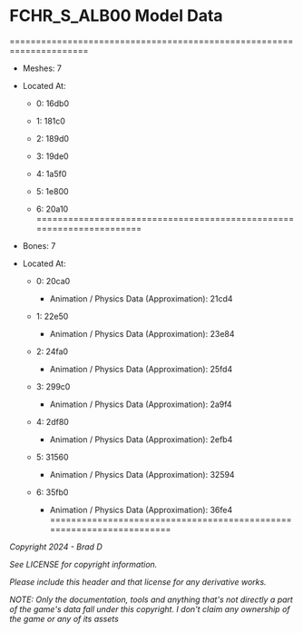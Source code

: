# FCHR_S_ALB00 Model Data
=====================================================================

* Meshes: 7

* Located At:

  * 0: 16db0

  * 1: 181c0

  * 2: 189d0

  * 3: 19de0

  * 4: 1a5f0

  * 5: 1e800

  * 6: 20a10
=====================================================================

* Bones: 7

* Located At:

  * 0: 20ca0

    * Animation / Physics Data (Approximation): 21cd4

  * 1: 22e50

    * Animation / Physics Data (Approximation): 23e84

  * 2: 24fa0

    * Animation / Physics Data (Approximation): 25fd4

  * 3: 299c0

    * Animation / Physics Data (Approximation): 2a9f4

  * 4: 2df80

    * Animation / Physics Data (Approximation): 2efb4

  * 5: 31560

    * Animation / Physics Data (Approximation): 32594

  * 6: 35fb0

    * Animation / Physics Data (Approximation): 36fe4
=====================================================================

*Copyright 2024 - Brad D*

*See LICENSE for copyright information.*

*Please include this header and that license for any derivative works.*

*NOTE: Only the documentation, tools and anything that's not directly a part of the game's data fall under this copyright. I don't claim any ownership of the game or any of its assets*
